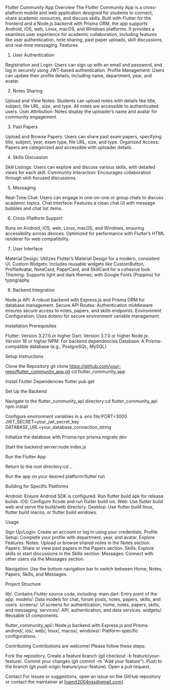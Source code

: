 Flutter Community App
Overview
The Flutter Community App is a cross-platform mobile and web application designed for students to connect, share academic resources, and discuss skills. Built with Flutter for the frontend and a Node.js backend with Prisma ORM, the app supports Android, iOS, web, Linux, macOS, and Windows platforms. It provides a seamless user experience for academic collaboration, including features like user authentication, note sharing, past paper uploads, skill discussions, and real-time messaging.
Features
1. User Authentication

Registration and Login: Users can sign up with an email and password, and log in securely using JWT-based authentication.
Profile Management: Users can update their profile details, including name, department, year, and avatar.

2. Notes Sharing

Upload and View Notes: Students can upload notes with details like title, subject, file URL, size, and type. All notes are accessible to authenticated users.
User Attribution: Notes display the uploader’s name and avatar for community engagement.

3. Past Papers

Upload and Browse Papers: Users can share past exam papers, specifying title, subject, year, exam type, file URL, size, and type.
Organized Access: Papers are categorized and accessible with uploader details.

4. Skills Discussion

Skill Listings: Users can explore and discuss various skills, with detailed views for each skill.
Community Interaction: Encourages collaboration through skill-focused discussions.

5. Messaging

Real-Time Chat: Users can engage in one-on-one or group chats to discuss academic topics.
Chat Interface: Features a clean chat UI with message bubbles and chat list items.

6. Cross-Platform Support

Runs on Android, iOS, web, Linux, macOS, and Windows, ensuring accessibility across devices.
Optimized for performance with Flutter’s HTML renderer for web compatibility.

7. User Interface

Material Design: Utilizes Flutter’s Material Design for a modern, consistent UI.
Custom Widgets: Includes reusable widgets like CustomButton, ProfileAvatar, NoteCard, PaperCard, and SkillCard for a cohesive look.
Theming: Supports light and dark themes, with Google Fonts (Poppins) for typography.

8. Backend Integration

Node.js API: A robust backend with Express.js and Prisma ORM for database management.
Secure API Routes: Authentication middleware ensures secure access to notes, papers, and skills endpoints.
Environment Configuration: Uses dotenv for secure environment variable management.

Installation
Prerequisites

Flutter: Version 3.27.0 or higher
Dart: Version 3.7.0 or higher
Node.js: Version 18 or higher
NPM: For backend dependencies
Database: A Prisma-compatible database (e.g., PostgreSQL, MySQL)

Setup Instructions

Clone the Repository
git clone https://github.com/your-repo/flutter_community_app.git
cd flutter_community_app


Install Flutter Dependencies
flutter pub get


Set Up the Backend

Navigate to the flutter_community_api directory:cd flutter_community_api
npm install


Configure environment variables in a .env file:PORT=3000
JWT_SECRET=your_jwt_secret_key
DATABASE_URL=your_database_connection_string


Initialize the database with Prisma:npx prisma migrate dev


Start the backend server:node index.js




Run the Flutter App

Return to the root directory:cd ..


Run the app on your desired platform:flutter run





Building for Specific Platforms

Android: Ensure Android SDK is configured. Run flutter build apk for release builds.
iOS: Configure Xcode and run flutter build ios.
Web: Use flutter build web and serve the build/web directory.
Desktop: Use flutter build linux, flutter build macos, or flutter build windows.

Usage

Sign Up/Login: Create an account or log in using your credentials.
Profile Setup: Complete your profile with department, year, and avatar.
Explore Features:
Notes: Upload or browse shared notes in the Notes section.
Papers: Share or view past papers in the Papers section.
Skills: Explore skills or start discussions in the Skills section.
Messages: Connect with other users via the Messages section.


Navigation: Use the bottom navigation bar to switch between Home, Notes, Papers, Skills, and Messages.

Project Structure

lib/: Contains Flutter source code, including:
main.dart: Entry point of the app.
models/: Data models for chat, forum posts, notes, papers, skills, and users.
screens/: UI screens for authentication, home, notes, papers, skills, and messaging.
services/: API, authentication, and data services.
widgets/: Reusable UI components.


flutter_community_api/: Node.js backend with Express.js and Prisma.
android/, ios/, web/, linux/, macos/, windows/: Platform-specific configurations.

Contributing
Contributions are welcome! Please follow these steps:

Fork the repository.
Create a feature branch (git checkout -b feature/your-feature).
Commit your changes (git commit -m "Add your feature").
Push to the branch (git push origin feature/your-feature).
Open a pull request.


Contact
For issues or suggestions, open an issue on the GitHub repository or contact the maintainer at [namit2004nss@gmail.com].
